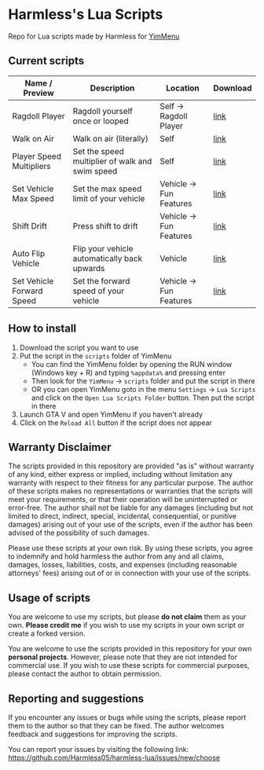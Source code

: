 # Harmless's Lua Scripts

Repo for Lua scripts made by Harmless for [YimMenu](https://github.com/YimMenu/YimMenu/)

## Current scripts

| Name / Preview | Description | Location | Download |
| ----------- | ----------- | ----------- | ----------- |
| Ragdoll Player | Ragdoll yourself once or looped | Self -> Ragdoll Player | [link](https://github.com/Harmless05/harmless-lua/blob/main/Scripts/Self/ragdoll-player.lua) |  |
| Walk on Air | Walk on air (literally) | Self | [link](https://github.com/Harmless05/harmless-lua/blob/main/Scripts/Self/walk-on-air.lua) |
| Player Speed Multipliers | Set the speed multiplier of walk and swim speed | Self | [link](https://github.com/Harmless05/harmless-lua/blob/main/Scripts/Self/player-speed-multiplier.lua) |
| Set Vehicle Max Speed | Set the max speed limit of your vehicle | Vehicle -> Fun Features | [link](https://github.com/Harmless05/harmless-lua/blob/main/Scripts/Vehicle/set-veh-max-speed.lua) |
| Shift Drift | Press shift to drift | Vehicle -> Fun Features | [link](https://github.com/Harmless05/harmless-lua/blob/main/Scripts/Vehicle/shift-drift.lua) |
| Auto Flip Vehicle | Flip your vehicle automatically back upwards | Vehicle | [link](https://github.com/Harmless05/harmless-lua/blob/main/Scripts/Vehicle/auto-flip-vehicle.lua) |
| Set Vehicle Forward Speed | Set the forward speed of your vehicle | Vehicle -> Fun Features | [link](https://github.com/Harmless05/harmless-lua/blob/main/Scripts/Vehicle/veh-forward-speed.lua) |

## How to install

1. Download the script you want to use
2. Put the script in the `scripts` folder of YimMenu
    - You can find the YimMenu folder by opening the RUN window (Windows key + R) and typing `%appdata%` and pressing enter
    - Then look for the `YimMenu` -> `scripts` folder and put the script in there
    - OR you can open YimMenu goto in the menu `Settings` -> `Lua Scripts` and click on the `Open Lua Scripts Folder` button. Then put the script in there
3. Launch GTA V and open YimMenu if you haven't already
4. Click on the `Reload All` button if the script does not appear

## Warranty Disclaimer

The scripts provided in this repository are provided "as is" without warranty of any kind, either express or implied, including without limitation any warranty with respect to their fitness for any particular purpose. The author of these scripts makes no representations or warranties that the scripts will meet your requirements, or that their operation will be uninterrupted or error-free. The author shall not be liable for any damages (including but not limited to direct, indirect, special, incidental, consequential, or punitive damages) arising out of your use of the scripts, even if the author has been advised of the possibility of such damages.

Please use these scripts at your own risk. By using these scripts, you agree to indemnify and hold harmless the author from any and all claims, damages, losses, liabilities, costs, and expenses (including reasonable attorneys' fees) arising out of or in connection with your use of the scripts.

## Usage of scripts

You are welcome to use my scripts, but please **do not claim** them as your own. **Please credit me** if you wish to use my scripts in your own script or create a forked version.

You are welcome to use the scripts provided in this repository for your own **personal projects**. However, please note that they are not intended for commercial use. If you wish to use these scripts for commercial purposes, please contact the author to obtain permission.

## Reporting and suggestions

If you encounter any issues or bugs while using the scripts, please report them to the author so that they can be fixed. The author welcomes feedback and suggestions for improving the scripts.

You can report your issues by visiting the following link: <https://github.com/Harmless05/harmless-lua/issues/new/choose>
